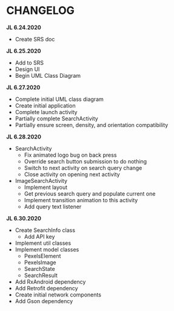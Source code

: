 # CHANGELOG

__JL 6.24.2020__

- Create SRS doc

__JL 6.25.2020__

- Add to SRS
- Design UI
- Begin UML Class Diagram

__JL 6.27.2020__

- Complete initial UML class diagram
- Create initial application
- Complete launch activity
- Partially complete SearchActivity
- Partially ensure screen, density, and orientation compatibility

__JL 6.28.2020__

- SearchActivity
    - Fix animated logo bug on back press
    - Override search button submission to do nothing
    - Switch to next activity on search query change
    - Close activity on opening next activity
- ImageSearchActivity
    - Implement layout
    - Get previous search query and populate current one
    - Implement transition animation to this activity
    - Add query text listener

__JL 6.30.2020__

- Create SearchInfo class
    - Add API key
- Implement util classes
- Implement model classes
    - PexelsElement
    - PexelsImage
    - SearchState
    - SearchResult
- Add RxAndroid dependency
- Add Retrofit dependency
- Create initial network components
- Add Gson dependency